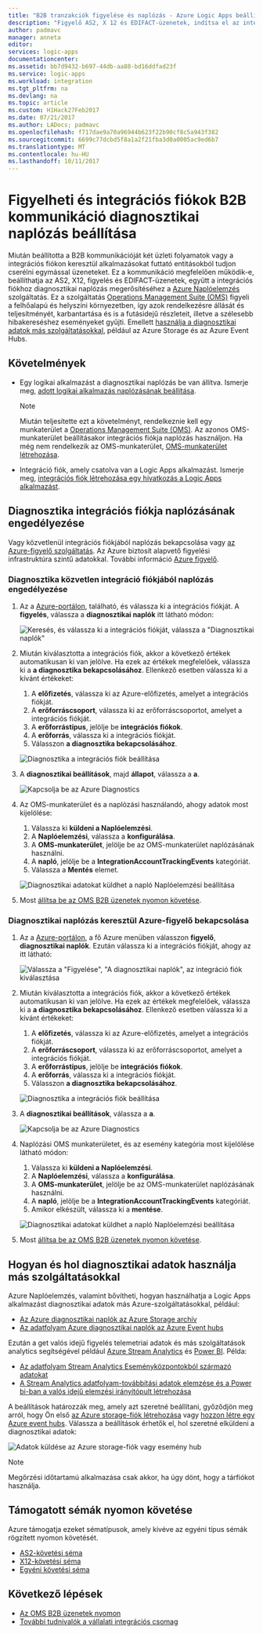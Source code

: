 ```yaml
---
title: "B2B tranzakciók figyelése és naplózás - Azure Logic Apps beállítása |} Microsoft Docs"
description: "Figyelő AS2, X 12 és EDIFACT-üzenetek, indítsa el az integrációs fiók diagnosztikai naplózás"
author: padmavc
manager: anneta
editor: 
services: logic-apps
documentationcenter: 
ms.assetid: bb7d9432-b697-44db-aa88-bd16ddfad23f
ms.service: logic-apps
ms.workload: integration
ms.tgt_pltfrm: na
ms.devlang: na
ms.topic: article
ms.custom: H1Hack27Feb2017
ms.date: 07/21/2017
ms.author: LADocs; padmavc
ms.openlocfilehash: f717dae9a70a96944b623f22b90cf8c5a943f382
ms.sourcegitcommit: 6699c77dcbd5f8a1a2f21fba3d0a0005ac9ed6b7
ms.translationtype: MT
ms.contentlocale: hu-HU
ms.lasthandoff: 10/11/2017
---
```

# <a name="monitor-and-set-up-diagnostics-logging-for-b2b-communication-in-integration-accounts"></a>Figyelheti és integrációs fiókok B2B kommunikáció diagnosztikai naplózás beállítása

Miután beállította a B2B kommunikációját két üzleti folyamatok vagy a integrációs fiókon keresztül alkalmazásokat futtató entitásokból tudjon cserélni egymással üzeneteket. Ez a kommunikáció megfelelően működik-e, beállíthatja az AS2, X12, figyelés és EDIFACT-üzenetek, együtt a integrációs fiókhoz diagnosztikai naplózás megerősítéséhez a [Azure Naplóelemzés](../log-analytics/log-analytics-overview.md) szolgáltatás. Ez a szolgáltatás [Operations Management Suite (OMS)](../operations-management-suite/operations-management-suite-overview.md) figyeli a felhőalapú és helyszíni környezetben, így azok rendelkezésre állását és teljesítményét, karbantartása és is a futásidejű részleteit, illetve a szélesebb hibakereséshez eseményeket gyűjti. Emellett [használja a diagnosztikai adatok más szolgáltatásokkal](#extend-diagnostic-data), például az Azure Storage és az Azure Event Hubs.

## <a name="requirements"></a>Követelmények

* Egy logikai alkalmazást a diagnosztikai naplózás be van állítva. Ismerje meg, [adott logikai alkalmazás naplózásának beállítása](../logic-apps/logic-apps-monitor-your-logic-apps.md#azure-diagnostics).

  > [!NOTE]
  > Miután teljesítette ezt a követelményt, rendelkeznie kell egy munkaterület a [Operations Management Suite (OMS)](../operations-management-suite/operations-management-suite-overview.md). Az azonos OMS-munkaterület beállításakor integrációs fiókja naplózás használjon. Ha még nem rendelkezik az OMS-munkaterület, [OMS-munkaterület létrehozása](../log-analytics/log-analytics-get-started.md).

* Integráció fiók, amely csatolva van a Logic Apps alkalmazást. Ismerje meg, [integrációs fiók létrehozása egy hivatkozás a Logic Apps alkalmazást](../logic-apps/logic-apps-enterprise-integration-create-integration-account.md).

## <a name="turn-on-diagnostics-logging-for-your-integration-account"></a>Diagnosztika integrációs fiókja naplózásának engedélyezése

Vagy közvetlenül integrációs fiókjából naplózás bekapcsolása vagy [az Azure-figyelő szolgáltatás](#azure-monitor-service). Az Azure biztosít alapvető figyelési infrastruktúra szintű adatokkal. További információ [Azure figyelő](../monitoring-and-diagnostics/monitoring-overview-azure-monitor.md).

### <a name="turn-on-diagnostics-logging-directly-from-your-integration-account"></a>Diagnosztika közvetlen integráció fiókjából naplózás engedélyezése

1. Az a [Azure-portálon](https://portal.azure.com), található, és válassza ki a integrációs fiókját. A **figyelés**, válassza a **diagnosztikai naplók** itt látható módon:

   ![Keresés, és válassza ki a integrációs fiókját, válassza a "Diagnosztikai naplók"](media/logic-apps-monitor-b2b-message/integration-account-diagnostics.png)

2. Miután kiválasztotta a integrációs fiók, akkor a következő értékek automatikusan ki van jelölve. Ha ezek az értékek megfelelőek, válassza ki a **a diagnosztika bekapcsolásához**. Ellenkező esetben válassza ki a kívánt értékeket:

   1. A **előfizetés**, válassza ki az Azure-előfizetés, amelyet a integrációs fiókját.
   2. A **erőforráscsoport**, válassza ki az erőforráscsoportot, amelyet a integrációs fiókját.
   3. A **erőforrástípus**, jelölje be **integrációs fiókok**. 
   4. A **erőforrás**, válassza ki a integrációs fiókját. 
   5. Válasszon **a diagnosztika bekapcsolásához**.

   ![Diagnosztika a integrációs fiók beállítása](media/logic-apps-monitor-b2b-message/turn-on-diagnostics-integration-account.png)

3. A **diagnosztikai beállítások**, majd **állapot**, válassza a **a**.

   ![Kapcsolja be az Azure Diagnostics](media/logic-apps-monitor-b2b-message/turn-on-diagnostics-integration-account-2.png)

4. Az OMS-munkaterület és a naplózási használandó, ahogy adatok most kijelölése:

   1. Válassza ki **küldeni a Naplóelemzési**. 
   2. A **Naplóelemzési**, válassza a **konfigurálása**. 
   3. A **OMS-munkaterület**, jelölje be az OMS-munkaterület naplózásának használni.
   4. A **napló**, jelölje be a **IntegrationAccountTrackingEvents** kategóriát.
   5. Válassza a **Mentés** elemet.

   ![Diagnosztikai adatokat küldhet a napló Naplóelemzési beállítása](media/logic-apps-monitor-b2b-message/send-diagnostics-data-log-analytics-workspace.png)

5. Most [állítsa be az OMS B2B üzenetek nyomon követése](../logic-apps/logic-apps-track-b2b-messages-omsportal.md).

<a name="azure-monitor-service"></a>

### <a name="turn-on-diagnostics-logging-through-azure-monitor"></a>Diagnosztikai naplózás keresztül Azure-figyelő bekapcsolása

1. Az a [Azure-portálon](https://portal.azure.com), a fő Azure menüben válasszon **figyelő**, **diagnosztikai naplók**. Ezután válassza ki a integrációs fiókját, ahogy az itt látható:

   ![Válassza a "Figyelése", "A diagnosztikai naplók", az integráció fiók kiválasztása](media/logic-apps-monitor-b2b-message/monitor-service-diagnostics-logs.png)

2. Miután kiválasztotta a integrációs fiók, akkor a következő értékek automatikusan ki van jelölve. Ha ezek az értékek megfelelőek, válassza ki a **a diagnosztika bekapcsolásához**. Ellenkező esetben válassza ki a kívánt értékeket:

   1. A **előfizetés**, válassza ki az Azure-előfizetés, amelyet a integrációs fiókját.
   2. A **erőforráscsoport**, válassza ki az erőforráscsoportot, amelyet a integrációs fiókját.
   3. A **erőforrástípus**, jelölje be **integrációs fiókok**.
   4. A **erőforrás**, válassza ki a integrációs fiókját.
   5. Válasszon **a diagnosztika bekapcsolásához**.

   ![Diagnosztika a integrációs fiók beállítása](media/logic-apps-monitor-b2b-message/turn-on-diagnostics-integration-account.png)

3. A **diagnosztikai beállítások**, válassza a **a**.

   ![Kapcsolja be az Azure Diagnostics](media/logic-apps-monitor-b2b-message/turn-on-diagnostics-integration-account-2.png)

4. Naplózási OMS munkaterületet, és az esemény kategória most kijelölése látható módon:

   1. Válassza ki **küldeni a Naplóelemzési**. 
   2. A **Naplóelemzési**, válassza a **konfigurálása**. 
   3. A **OMS-munkaterület**, jelölje be az OMS-munkaterület naplózásának használni.
   4. A **napló**, jelölje be a **IntegrationAccountTrackingEvents** kategóriát.
   5. Amikor elkészült, válassza ki a **mentése**.

   ![Diagnosztikai adatokat küldhet a napló Naplóelemzési beállítása](media/logic-apps-monitor-b2b-message/send-diagnostics-data-log-analytics-workspace.png)

5. Most [állítsa be az OMS B2B üzenetek nyomon követése](../logic-apps/logic-apps-track-b2b-messages-omsportal.md).

## <a name="extend-how-and-where-you-use-diagnostic-data-with-other-services"></a>Hogyan és hol diagnosztikai adatok használja más szolgáltatásokkal

Azure Naplóelemzés, valamint bővítheti, hogyan használhatja a Logic Apps alkalmazást diagnosztikai adatok más Azure-szolgáltatásokkal, például: 

* [Az Azure diagnosztikai naplók az Azure Storage archív](../monitoring-and-diagnostics/monitoring-archive-diagnostic-logs.md)
* [Az adatfolyam Azure diagnosztikai naplók az Azure Event hubs](../monitoring-and-diagnostics/monitoring-stream-diagnostic-logs-to-event-hubs.md) 

Ezután a get valós idejű figyelés telemetriai adatok és más szolgáltatások analytics segítségével például [Azure Stream Analytics](../stream-analytics/stream-analytics-introduction.md) és [Power BI](../log-analytics/log-analytics-powerbi.md). Példa:

* [Az adatfolyam Stream Analytics Eseményközpontokból származó adatokat](../stream-analytics/stream-analytics-define-inputs.md)
* [A Stream Analytics adatfolyam-továbbítási adatok elemzése és a Power bi-ban a valós idejű elemzési irányítópult létrehozása](../stream-analytics/stream-analytics-power-bi-dashboard.md)

A beállítások határozzák meg, amely azt szeretné beállítani, győződjön meg arról, hogy Ön első [az Azure storage-fiók létrehozása](../storage/common/storage-create-storage-account.md) vagy [hozzon létre egy Azure event hubs](../event-hubs/event-hubs-create.md). Válassza a beállítások érhetők el, hol szeretné elküldeni a diagnosztikai adatok:

![Adatok küldése az Azure storage-fiók vagy esemény hub](./media/logic-apps-monitor-b2b-message/storage-account-event-hubs.png)

> [!NOTE]
> Megőrzési időtartamú alkalmazása csak akkor, ha úgy dönt, hogy a tárfiókot használja.

## <a name="supported-tracking-schemas"></a>Támogatott sémák nyomon követése

Azure támogatja ezeket sématípusok, amely kivéve az egyéni típus sémák rögzített nyomon követését.

* [AS2-követési séma](../logic-apps/logic-apps-track-integration-account-as2-tracking-schemas.md)
* [X12-követési séma](../logic-apps/logic-apps-track-integration-account-x12-tracking-schema.md)
* [Egyéni követési séma](../logic-apps/logic-apps-track-integration-account-custom-tracking-schema.md)

## <a name="next-steps"></a>Következő lépések

* [Az OMS B2B üzenetek nyomon](../logic-apps/logic-apps-track-b2b-messages-omsportal.md "OMS követése B2B üzenetek")
* [További tudnivalók a vállalati integrációs csomag](../logic-apps/logic-apps-enterprise-integration-overview.md "további információ a vállalati integrációs csomag")

